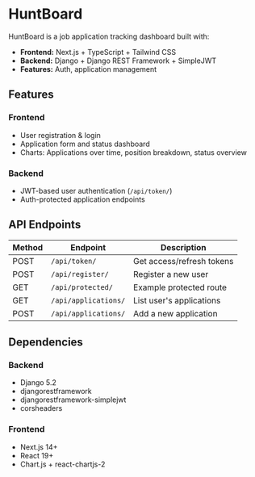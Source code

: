 # HuntBoard

HuntBoard is a job application tracking dashboard built with:

- **Frontend:** Next.js + TypeScript + Tailwind CSS
- **Backend:** Django + Django REST Framework + SimpleJWT
- **Features:** Auth, application management

## Features

### Frontend
- User registration & login
- Application form and status dashboard
- Charts: Applications over time, position breakdown, status overview

### Backend
- JWT-based user authentication (`/api/token/`)
- Auth-protected application endpoints

## API Endpoints

| Method | Endpoint                   | Description                     |
| ------ | -------------------------- | ------------------------------- |
| POST   | `/api/token/`              | Get access/refresh tokens       |
| POST   | `/api/register/`           | Register a new user             |
| GET    | `/api/protected/`          | Example protected route         |
| GET    | `/api/applications/`       | List user's applications        |
| POST   | `/api/applications/`       | Add a new application           |

## Dependencies

### Backend

- Django 5.2
- djangorestframework
- djangorestframework-simplejwt
- corsheaders

### Frontend

- Next.js 14+
- React 19+
- Chart.js + react-chartjs-2